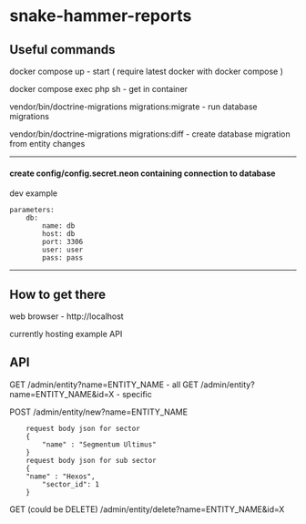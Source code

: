 # snake-hammer-reports

## Useful commands

docker compose up - start ( require latest docker with docker compose )

docker compose exec php sh - get in container

vendor/bin/doctrine-migrations migrations:migrate - run database migrations

vendor/bin/doctrine-migrations migrations:diff - create database migration from entity changes

***
#### create config/config.secret.neon containing connection to database

dev example

```
parameters:
    db:
        name: db
        host: db
        port: 3306
        user: user
        pass: pass
```
***

## How to get there

web browser - http://localhost 

currently hosting example API

## API

GET /admin/entity?name=ENTITY_NAME - all 
GET /admin/entity?name=ENTITY_NAME&id=X - specific

POST /admin/entity/new?name=ENTITY_NAME

```
    request body json for sector
    {
        "name" : "Segmentum Ultimus"
    }
    request body json for sub sector
    {
    "name" : "Hexos",
        "sector_id": 1
    }
```

GET (could be DELETE) /admin/entity/delete?name=ENTITY_NAME&id=X
